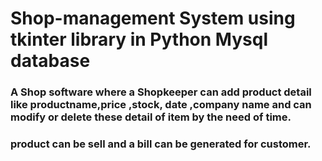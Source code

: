 # Shop-management System using tkinter library in Python Mysql database
### A Shop software where a Shopkeeper can add product detail like productname,price ,stock, date ,company name and can modify or delete these detail of item by the need of time.
### product can be sell and a bill can be generated for customer.
